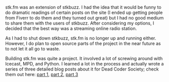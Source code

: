 stk.fm was an extension of stkbuzz. I had the idea that it would be funny to do dramatic readings of certain posts on the site (I ended up getting people from Fiverr to do them and they turned out great) but I had no good medium to share them with the users of stkbuzz. After considering my options, I decided that the best way was a streaming online radio station. 

As I had to shut down stkbuzz, stk.fm is no longer up and running either. However, I do plan to open source parts of the project in the near future as to not let it all go to waste.

Building stk.fm was quite a project. It involved a lot of screwing around with Icecast, MPD, and Python. I learned a lot in the process and actually wrote a series of three detailed blog posts about it for Dead Coder Society; check them out here: [part 1](http://www.deadcodersociety.org/building-a-streaming-radio-station-part-1-icecast-mpd-and-python/), [part 2](http://www.deadcodersociety.org/building-a-streaming-radio-station-part-2-iframe-hacks-and-jplayer/), [part 3](http://www.deadcodersociety.org/building-a-streaming-radio-station-part-3-streaming-analytics/)
